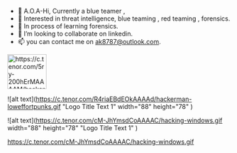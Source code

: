 - 👋 A.O.A-Hi, Currently a blue teamer ,
- 👀 Interested in threat intelligence, blue teaming , red teaming , forensics. 
- 🌱 In process of learning forensics.
- 💞️ I’m looking to collaborate on linkedin.
- 📫 you can contact me on ak8787@outlook.com.



<img class="my-image" id="pic128540" width="88" height="78" 
    src="http://via.placeholder.com/88x78" 
    alt="https://c.tenor.com/5ry-200hErMAAAAM/hacker-hacker-man.gif">
    
![alt text](https://c.tenor.com/R4riaEBdEOkAAAAd/hackerman-loweffortpunks.gif "Logo Title Text 1" width="88" height="78" )


![alt text](https://c.tenor.com/cM-JhYmsdCoAAAAC/hacking-windows.gif width="88" height="78" "Logo Title Text 1" )

https://c.tenor.com/cM-JhYmsdCoAAAAC/hacking-windows.gif


<!---
System-CTL/System-CTL is a ✨ special ✨ repository because its `README.md` (this file) appears on your GitHub profile.
You can click the Preview link to take a look at your changes.
--->
